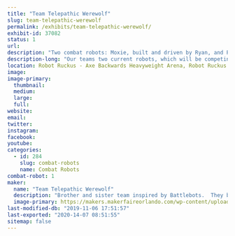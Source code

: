 ```yaml
---
title: "Team Telepathic Werewolf"
slug: team-telepathic-werewolf
permalink: /exhibits/team-telepathic-werewolf/
exhibit-id: 37082
status: 1
url: 
description: "Two combat robots: Moxie, built and driven by Ryan, and Plopper, built and driven by Emma. "
description-long: "Our teams two current robots, which will be competing in the Robot Ruckus are Moxie, a drum spinner, built and driven by Ryan, and Plopper, a drum spinner built and driven by Emma."
location: Robot Ruckus - Axe Backwards Heavyweight Arena, Robot Ruckus - Small Arena
image: 
image-primary:
  thumbnail: 
  medium: 
  large: 
  full: 
website: 
email: 
twitter: 
instagram: 
facebook: 
youtube: 
categories:
  - id: 284
    slug: combat-robots
    name: Combat Robots
combat-robot: 1
maker:
  name: "Team Telepathic Werewolf"
  description: "Brother and sister team inspired by Battlebots.  They began building and battling robots when Ryan was 10 and Emma was 8. "
  image-primary: https://makers.makerfaireorlando.com/wp-content/uploads/2019/08/381EF6D0-B95A-4606-86E9-87B07D8FF749-768x1024.jpeg
last-modified-db: "2019-11-06 17:51:57"
last-exported: "2020-14-07 08:51:55"
sitemap: false
---
```

